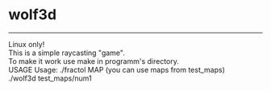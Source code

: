 # wolf3d
____
Linux only!  
This is a simple raycasting "game".  
To make it work use make in programm's directory.  
USAGE Usage: ./fractol MAP (you can use maps from test_maps)  
./wolf3d test_maps/num1  
